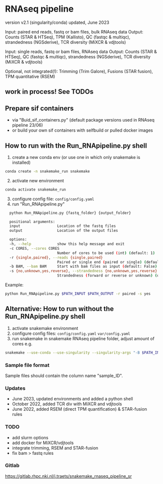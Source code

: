 # RNAseq pipeline
version v2.1 (singularity/conda)
updated, June 2023

Input: paired end  reads, fastq or bam files, bulk RNAseq data
Output: Counts (STAR & HTSeq), TPM (Kallisto), QC (fastqc & multiqc), strandedness (NGSderive), TCR diversity (MiXCR & vdjtools)

Input: single reads, fastq or bam files, RNAseq data
Output: Counts (STAR & HTSeq), QC (fastqc & multiqc), strandedness (NGSderive), TCR diversity (MiXCR & vdjtools)

Optional, not integrated(!): Trimming (Trim Galore), Fusions (STAR fusion), TPM quantitative (RSEM)

## work in process! See TODOs ##

## Prepare sif containers
- via "Buid_sif_containers.py" (default package versions used in RNAseq pipeline 23/06)
- or build your own sif containers with selfbuild or pulled docker images


## How to run with the Run_RNApipeline.py shell
1. create a new conda env (or use one in which only snakemake is installed)
```bash
conda create -n snakemake_run snakemake
```
2. activate new environment
```bash
conda activate snakemake_run
```
3. configure config file:
`config/config.yaml`
4. run "Run_RNApipeline.py"
```bash
  python Run_RNApipeline.py {fastq_folder} {output_folder}
```

```bash
  positional arguments:
  input                 Location of the fastq files
  output                Location of the output files

  options:
  -h, --help            show this help message and exit
  -c CORES, --cores CORES
                        Number of cores to be used (int) (default: 1)
  -r {single,paired}, --reads {single,paired}
                        Paired or single end (paired or single) (default: single)
  -b BAM, --bam BAM     Start with bam files as input (default: False) (default: False)
  -s {no,unknown,yes,reverse}, --strandedness {no,unknown,yes,reverse}
                        Strandedness (forward or reverse or unknown) (default: unknown)
```
Example:
```bash
python Run_RNApipeline.py $PATH_INPUT $PATH_OUTPUT -r paired -s yes
```

## Alternative: How to run without the Run_RNApipeline.py shell
1. activate snakemake environment
2. configure config files:
`config/config.yaml`
`var/config.yaml`
3. run snakemake in snakemake RNAseq pipeline folder, adjust amount of cores
e.g. 
```bash
snakemake --use-conda --use-singularity --singularity-args "-B $PATH_INPUT -B $PATH_OUTPUT -B $PATH_REF" --cores 1 -k
```

### Sample file format 
Sample files should contain the column name "sample_ID".

### Updates
- June 2023, updated environments and added a python shell
- October 2022, added TCR div with MiXCR and vdjtools
- June 2022, added RSEM (direct TPM quantification) & STAR-fusion rules

### TODO
- add slurm options
- add docker for MiXCR/vdjtools
- integrate trimming, RSEM and STAR-fusion 
- fix bam > fastq rules

### Gitlab
https://gitlab.rhpc.nki.nl/j.traets/snakemake_rnaseq_pipeline_sr
